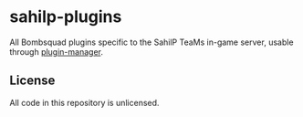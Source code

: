 # sahilp-plugins

All Bombsquad plugins specific to the SahilP TeaMs in-game server, usable through
[plugin-manager](https://github.com/bombsquad-community/plugin-manager).

## License

All code in this repository is unlicensed.
